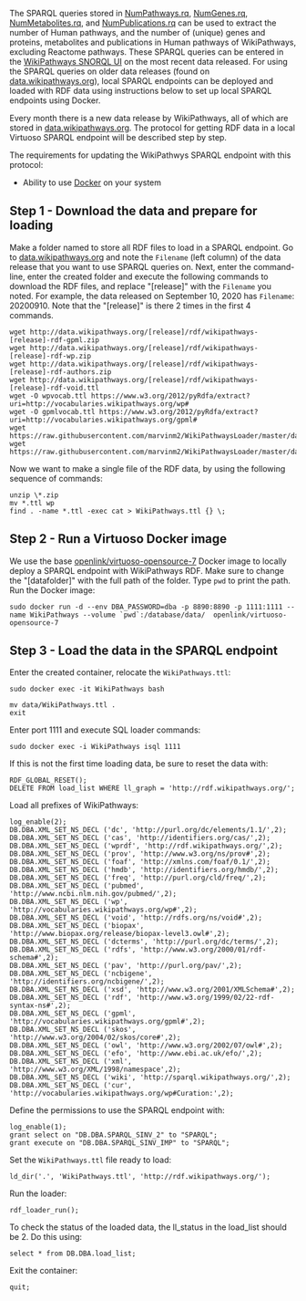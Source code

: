 The SPARQL queries stored in [NumPathways.rq](https://github.com/wikipathways/Scripts_NAR2021/blob/master/SPARQL-queries/NumPathways.rq), [NumGenes.rq](https://github.com/wikipathways/Scripts_NAR2021/blob/master/SPARQL-queries/NumGenes.rq), [NumMetabolites.rq](https://github.com/wikipathways/Scripts_NAR2021/blob/master/SPARQL-queries/NumMetabolites.rq), and [NumPublications.rq](https://github.com/wikipathways/Scripts_NAR2021/blob/master/SPARQL-queries/NumPublications.rq) can be used to extract the number of Human pathways, and the number of (unique) genes and proteins, metabolites and publications in Human pathways of WikiPathways, excluding Reactome pathways. These SPARQL queries can be entered in the [WikiPathways SNORQL UI](http://sparql.wikipathways.org) on the most recent data released. For using the SPARQL queries on older data releases (found on [data.wikipathways.org](http://data.wikipathways.org)), local SPARQL endpoints can be deployed and loaded with RDF data using instructions below to set up local SPARQL endpoints using Docker. 

Every month there is a new data release by WikiPathways, all of which are stored in [data.wikipathways.org](http://data.wikipathways.org/). The protocol for getting RDF data in a local Virtuoso SPARQL endpoint will be described step by step.

The requirements for updating the WikiPathwys SPARQL endpoint with this protocol:
- Ability to use [Docker](https://docs.docker.com/get-docker/) on your system

## Step 1 - Download the data and prepare for loading
Make a folder named to store all RDF files to load in a SPARQL endpoint.  Go to [data.wikipathways.org](http://data.wikipathways.org/) and note the `Filename` (left column) of the data release that you want to use SPARQL queries on.
Next, enter the command-line, enter the created folder and execute the following commands to download the RDF files, and replace "[release]" with the `Filename` you noted. For example, the data released on September 10, 2020 has `Filename`: 20200910. Note that the "[release]" is there 2 times in the first 4 commands.

```
wget http://data.wikipathways.org/[release]/rdf/wikipathways-[release]-rdf-gpml.zip
wget http://data.wikipathways.org/[release]/rdf/wikipathways-[release]-rdf-wp.zip
wget http://data.wikipathways.org/[release]/rdf/wikipathways-[release]-rdf-authors.zip
wget http://data.wikipathways.org/[release]/rdf/wikipathways-[release]-rdf-void.ttl
wget -O wpvocab.ttl https://www.w3.org/2012/pyRdfa/extract?uri=http://vocabularies.wikipathways.org/wp#
wget -O gpmlvocab.ttl https://www.w3.org/2012/pyRdfa/extract?uri=http://vocabularies.wikipathways.org/gpml#
wget https://raw.githubusercontent.com/marvinm2/WikiPathwaysLoader/master/data/PathwayOntology.ttl
wget https://raw.githubusercontent.com/marvinm2/WikiPathwaysLoader/master/data/DiseaseOntology.ttl
```

Now we want to make a single file of the RDF data, by using the following sequence of commands:
```
unzip \*.zip
mv *.ttl wp
find . -name *.ttl -exec cat > WikiPathways.ttl {} \;
```

## Step 2 - Run a Virtuoso Docker image
We use the base [openlink/virtuoso-opensource-7](https://hub.docker.com/r/openlink/virtuoso-opensource-7/) Docker image to locally deploy a SPARQL endpoint with WikiPathways RDF. Make sure to change the "[datafolder]" with the full path of the folder. Type `pwd` to print the path. Run the Docker image:
```
sudo docker run -d --env DBA_PASSWORD=dba -p 8890:8890 -p 1111:1111 --name WikiPathways --volume `pwd`:/database/data/  openlink/virtuoso-opensource-7
```

## Step 3 - Load the data in the SPARQL endpoint
Enter the created container, relocate the `WikiPathways.ttl`:
```
sudo docker exec -it WikiPathways bash
```
```
mv data/WikiPathways.ttl .
exit
```
Enter port 1111 and execute SQL loader commands:
```
sudo docker exec -i WikiPathways isql 1111
```
If this is not the first time loading data, be sure to reset the data with:
```
RDF_GLOBAL_RESET();
DELETE FROM load_list WHERE ll_graph = 'http://rdf.wikipathways.org/';
```
Load all prefixes of WikiPathways:
```
log_enable(2);
DB.DBA.XML_SET_NS_DECL ('dc', 'http://purl.org/dc/elements/1.1/',2);
DB.DBA.XML_SET_NS_DECL ('cas', 'http://identifiers.org/cas/',2);
DB.DBA.XML_SET_NS_DECL ('wprdf', 'http://rdf.wikipathways.org/',2);
DB.DBA.XML_SET_NS_DECL ('prov', 'http://www.w3.org/ns/prov#',2);
DB.DBA.XML_SET_NS_DECL ('foaf', 'http://xmlns.com/foaf/0.1/',2);
DB.DBA.XML_SET_NS_DECL ('hmdb', 'http://identifiers.org/hmdb/',2);
DB.DBA.XML_SET_NS_DECL ('freq', 'http://purl.org/cld/freq/',2);
DB.DBA.XML_SET_NS_DECL ('pubmed', 'http://www.ncbi.nlm.nih.gov/pubmed/',2);
DB.DBA.XML_SET_NS_DECL ('wp', 'http://vocabularies.wikipathways.org/wp#',2);
DB.DBA.XML_SET_NS_DECL ('void', 'http://rdfs.org/ns/void#',2);
DB.DBA.XML_SET_NS_DECL ('biopax', 'http://www.biopax.org/release/biopax-level3.owl#',2);
DB.DBA.XML_SET_NS_DECL ('dcterms', 'http://purl.org/dc/terms/',2);
DB.DBA.XML_SET_NS_DECL ('rdfs', 'http://www.w3.org/2000/01/rdf-schema#',2);
DB.DBA.XML_SET_NS_DECL ('pav', 'http://purl.org/pav/',2);
DB.DBA.XML_SET_NS_DECL ('ncbigene', 'http://identifiers.org/ncbigene/',2);
DB.DBA.XML_SET_NS_DECL ('xsd', 'http://www.w3.org/2001/XMLSchema#',2);
DB.DBA.XML_SET_NS_DECL ('rdf', 'http://www.w3.org/1999/02/22-rdf-syntax-ns#',2);
DB.DBA.XML_SET_NS_DECL ('gpml', 'http://vocabularies.wikipathways.org/gpml#',2);
DB.DBA.XML_SET_NS_DECL ('skos', 'http://www.w3.org/2004/02/skos/core#',2);
DB.DBA.XML_SET_NS_DECL ('owl', 'http://www.w3.org/2002/07/owl#',2);
DB.DBA.XML_SET_NS_DECL ('efo', 'http://www.ebi.ac.uk/efo/',2);
DB.DBA.XML_SET_NS_DECL ('xml', 'http://www.w3.org/XML/1998/namespace',2);
DB.DBA.XML_SET_NS_DECL ('wiki', 'http://sparql.wikipathways.org/',2);
DB.DBA.XML_SET_NS_DECL ('cur', 'http://vocabularies.wikipathways.org/wp#Curation:',2);
```
Define the permissions to use the SPARQL endpoint with:
```
log_enable(1);
grant select on "DB.DBA.SPARQL_SINV_2" to "SPARQL";
grant execute on "DB.DBA.SPARQL_SINV_IMP" to "SPARQL";
```
Set the `WikiPathways.ttl` file ready to load:
```
ld_dir('.', 'WikiPathways.ttl', 'http://rdf.wikipathways.org/');
```
Run the loader:
```
rdf_loader_run();
```
To check the status of the loaded data, the ll_status in the load_list should be 2. Do this using:
```
select * from DB.DBA.load_list;
```
Exit the container:
```
quit;
```
